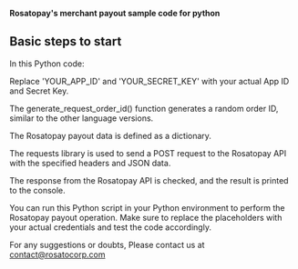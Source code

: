 **Rosatopay's merchant payout sample code for python**

## Basic steps to start

In this Python code:

Replace 'YOUR_APP_ID' and 'YOUR_SECRET_KEY' with your actual App ID and Secret Key.

The generate_request_order_id() function generates a random order ID, similar to the other language versions.

The Rosatopay payout data is defined as a dictionary.

The requests library is used to send a POST request to the Rosatopay API with the specified headers and JSON data.

The response from the Rosatopay API is checked, and the result is printed to the console.

You can run this Python script in your Python environment to perform the Rosatopay payout operation. Make sure to replace the placeholders with your actual credentials and test the code accordingly.

For any suggestions or doubts, Please contact us at contact@rosatocorp.com

